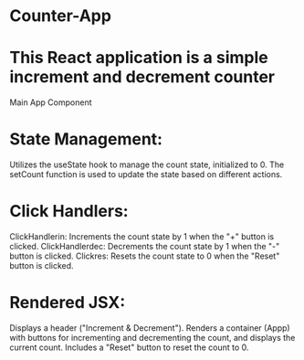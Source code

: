 # Counter-App
# This React application is a simple increment and decrement counter
Main App Component
# State Management:

Utilizes the useState hook to manage the count state, initialized to 0.
The setCount function is used to update the state based on different actions.
# Click Handlers:

ClickHandlerin: Increments the count state by 1 when the "+" button is clicked.
ClickHandlerdec: Decrements the count state by 1 when the "-" button is clicked.
Clickres: Resets the count state to 0 when the "Reset" button is clicked.
# Rendered JSX:

Displays a header ("Increment & Decrement").
Renders a container (Appp) with buttons for incrementing and decrementing the count, and displays the current count.
Includes a "Reset" button to reset the count to 0.
